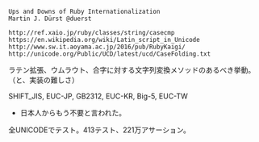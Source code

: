
```
Ups and Downs of Ruby Internationalization
Martin J. Dürst @duerst

http://ref.xaio.jp/ruby/classes/string/casecmp
https://en.wikipedia.org/wiki/Latin_script_in_Unicode
http://www.sw.it.aoyama.ac.jp/2016/pub/RubyKaigi/
http://unicode.org/Public/UCD/latest/ucd/CaseFolding.txt
```

ラテン拡張、ウムラウト、合字に対する文字列変換メソッドのあるべき挙動。
（と、実装の難しさ）

SHIFT_JIS, EUC-JP, GB2312, EUC-KR, Big-5, EUC-TW
- 日本人からもう不要と言われた。

全UNICODEでテスト。413テスト、221万アサーション。

